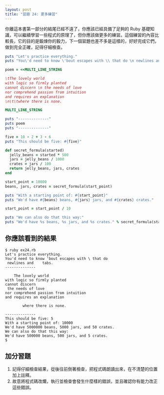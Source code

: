 ```yaml
---
layout: post
title: "習題 24: 更多練習"
---
```


你離這本書第一部分的結尾已經不遠了，你應該已經具備了足夠的 Ruby 基礎知識，可以繼續學習一些程式的原理了，但你應該做更多的練習。這個練習的內容比較長，它的目的是鍛煉你的毅力，下一個習題也差不多是這樣的，好好完成它們，做到完全正確，記得仔細檢查。

```ruby
puts "Let's practice everything."
puts "You\'d need to know \'bout escapes with \\ that do \n newlines and \t tabs."

poem = <<MULTI_LINE_STRING

\tThe lovely world
with logic so firmly planted
cannot discern \n the needs of love
nor comprehend passion from intuition
and requires an explanation
\n\t\twhere there is none.

MULTI_LINE_STRING

puts "--------------"
puts poem
puts "--------------"

five = 10 - 2 + 3 - 6
puts "This should be five: #{five}"

def secret_formula(started)
  jelly_beans = started * 500
  jars = jelly_beans / 1000
  crates = jars / 100
  return jelly_beans, jars, crates
end

start_point = 10000
beans, jars, crates = secret_formula(start_point)

puts "With a starting point of: #{start_point}"
puts "We'd have #{beans} beans, #{jars} jars, and #{crates} crates."

start_point = start_point / 10

puts "We can also do that this way:"
puts "We'd have %s beans, %s jars, and %s crates." % secret_formula(start_point)
```

## 你應該看到的結果

    $ ruby ex24.rb
    Let's practice everything.
    You'd need to know 'bout escapes with \ that do 
     newlines and 	 tabs.
    --------------
    
    	The lovely world
    with logic so firmly planted
    cannot discern 
     the needs of love
    nor comprehend passion from intuition
    and requires an explanation
    
    		where there is none.
    
    --------------
    This should be five: 5
    With a starting point of: 10000
    We'd have 5000000 beans, 5000 jars, and 50 crates.
    We can also do that this way:
    We'd have 500000 beans, 500 jars, and 5 crates.
    $

## 加分習題

1. 記得仔細檢查結果，從後往前倒著檢查，把程式碼朗讀出來，在不清楚的位置加上註釋。
2. 故意將程式碼改爛，執行並檢查會發生什麼樣的錯誤，並且確認你有能力改正這些錯誤。
